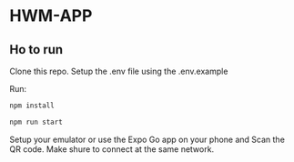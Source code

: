 # HWM-APP

## Ho to run

Clone this repo. Setup the .env file using the .env.example

Run:

```bash
npm install
```

```bash
npm run start
```

Setup your emulator or use the Expo Go app on your phone and Scan the QR code. Make shure to connect at the same network.